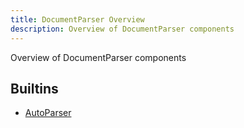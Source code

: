 ```yaml
---
title: DocumentParser Overview
description: Overview of DocumentParser components
---
```

Overview of DocumentParser components
## Builtins
* [AutoParser](/docs/components/documentparser/autoparser/)